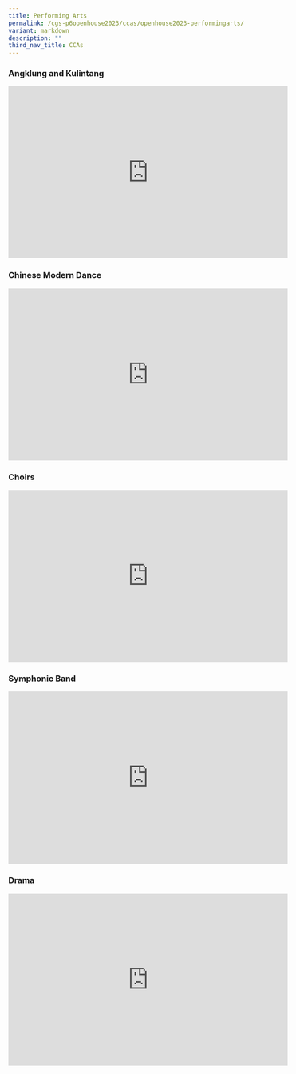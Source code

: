 ```yaml
---
title: Performing Arts
permalink: /cgs-p6openhouse2023/ccas/openhouse2023-performingarts/
variant: markdown
description: ""
third_nav_title: CCAs
---
```

### Angklung and Kulintang
<iframe allowfullscreen="true" height="344" width="560" frameborder="0" src="https://docs.google.com/presentation/d/e/2PACX-1vTOlhYX-xUQfkBf-AA3PgohkRBx8wEcm3dkhxOMgRYzhByIOpTPFXr-z08umfI0Ex5xUaqV1CLaaQeC/embed?start=false&amp;loop=false&amp;delayms=3000"></iframe>


### Chinese Modern Dance
<iframe allowfullscreen="true" height="344" width="560" frameborder="0" src="https://docs.google.com/presentation/d/e/2PACX-1vQEnLPUwcINEUXRfsT6hvGeqlGvz2S_HJtvoLn7MbXq-sLsoTTRxuYFQbjspzA8qAZUT2oMPqDHrTBK/embed?start=false&amp;loop=false&amp;delayms=3000"></iframe>


### Choirs
<iframe allowfullscreen="true" height="344" width="560" frameborder="0" src="https://docs.google.com/presentation/d/e/2PACX-1vR100apzgb4gu73qHffIbh0jGZ0JVkJbw-UqEFd6kkpt2ZXUUbjyhSb4n4eY-tlmJPBuiuUiba_r7XX/embed?start=false&amp;loop=false&amp;delayms=3000"></iframe>


### Symphonic Band
<iframe allowfullscreen="true" height="344" width="560" frameborder="0" src="https://docs.google.com/presentation/d/e/2PACX-1vS7WVxeLb0zFyjbrVdTxG0MOkzNzdk8avxh5KZiPrGT0elep-kzScwZQliXQHf1xKsC-xg6o9YjaGNw/embed?start=false&amp;loop=false&amp;delayms=3000"></iframe>


### Drama
<iframe allowfullscreen="true" height="344" width="560" frameborder="0" src="https://docs.google.com/presentation/d/e/2PACX-1vRCJ__9Mmq4BW41Ylxfd7HpyG4sTomdOS7ceC8yL0RqA5MCNGA2lfy-XGqruhBiiPllIgqSItoEPuRz/embed?start=false&amp;loop=false&amp;delayms=3000"></iframe>